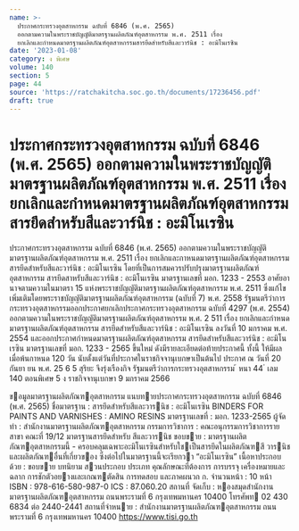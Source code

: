 ```yaml
---
name: >-
  ประกาศกระทรวงอุตสาหกรรม ฉบับที่ 6846 (พ.ศ. 2565)
  ออกตามความในพระราชบัญญัติมาตรฐานผลิตภัณฑ์อุตสาหกรรม พ.ศ. 2511 เรื่อง
  ยกเลิกและกำหนดมาตรฐานผลิตภัณฑ์อุตสาหกรรมสารยึดสำหรับสีและวาร์นิช : อะมิโนเรซิน
date: '2023-01-08'
category: ง พิเศษ
volume: 140
section: 5
page: 44
source: 'https://ratchakitcha.soc.go.th/documents/17236456.pdf'
draft: true
---
```


# ประกาศกระทรวงอุตสาหกรรม ฉบับที่ 6846 (พ.ศ. 2565) ออกตามความในพระราชบัญญัติมาตรฐานผลิตภัณฑ์อุตสาหกรรม พ.ศ. 2511 เรื่อง ยกเลิกและกำหนดมาตรฐานผลิตภัณฑ์อุตสาหกรรมสารยึดสำหรับสีและวาร์นิช : อะมิโนเรซิน

ประกาศกระทรวงอุตสาหกรรม ฉบับที่ 6846 (พ.ศ. 2565) ออกตามความในพระราชบัญญัติมาตรฐานผลิตภัณฑ์อุตสาหกรรม พ.ศ. 2511 เรื่อง ยกเลิกและกาหนดมาตรฐานผลิตภัณฑ์อุตสาหกรรม สารยึดสำหรับสีและวาร์นิช : อะมิโนเรซิน โดยที่เป็นการสมควรปรับปรุงมาตรฐานผลิตภัณฑ์อุตสาหกรรม สารยึดสาหรับสีและวาร์นิช : อะมิโนเรซิน มาตรฐานเลขที่ มอก. 1233 - 2553 อาศัยอานาจตามความในมาตรา 15 แห่งพระราชบัญญัติมาตรฐานผลิตภัณฑ์อุตสาหกรรม พ.ศ. 2511 ซึ่งแก้ไขเพิ่มเติมโดยพระราชบัญญัติมาตรฐานผลิตภัณฑ์อุตสาหกรรม (ฉบับที่ 7) พ.ศ. 2558 รัฐมนตรีว่าการกระทรวงอุตสาหกรรมออกประกาศยกเลิกประกาศกระทรวงอุตสาหกรรม ฉบับที่ 4297 (พ.ศ. 2554) ออกตามความในพระราชบัญญัติมาตรฐานผลิตภัณฑ์อุตสาหกรรม พ.ศ. 2 511 เรื่อง ยกเลิกและกำหนดมาตรฐานผลิตภัณฑ์อุตสาหกรรม สารยึดสำหรับสีและวาร์นิช : อะมิโนเรซิน ลงวันที่ 10 มกราคม พ.ศ. 2554 และออกประกาศกำหนดมาตรฐานผลิตภัณฑ์อุตสาหกรรม สารยึดสำหรับสีและวาร์นิช : อะมิโนเรซิน มาตรฐานเลขที่ มอก. 1233 - 2565 ขึ้นใหม่ ดังมีรายละเอียดต่อท้ายประกาศนี้ ทั้งนี้ ให้มีผลเมื่อพ้นกาหนด 120 วัน นับตั้งแต่วันที่ประกาศในราชกิจจานุเบกษาเป็นต้นไป ประกาศ ณ วันที่ 20 กันยา ยน พ.ศ. 25 6 5 สุริยะ จึงรุ่งเรืองกิจ รัฐมนตรีว่าการกระทรวงอุตสาหกรรม ้ หนา 44 ่ เลม 140 ตอนพิเศษ 5 ง ราชกิจจานุเบกษา 9 มกราคม 2566

ขอมูลมาตรฐานผลิตภัณฑอุตสาหกรรม แนบทายประกาศกระทรวงอุตสาหกรรม ฉบับที่ 6846 (พ.ศ. 2565) ชื่อมาตรฐาน : สารยึดสําหรับสีและวารนิช : อะมิโนเรซิน BINDERS FOR PAINTS AND VARNISHES : AMINO RESINS มาตรฐานเลขที่ : มอก. 1233-2565 ผู้จัดทํา : สํานักงานมาตรฐานผลิตภัณฑอุตสาหกรรม กรรมการวิชาการ : คณะอนุกรรมการวิชาการรายสาขา คณะที่ 19/12 มาตรฐานสารยึดสําหรับ สีและวารนิช ขอบขาย : มาตรฐานผลิตภัณฑอุตสาหกรรมนี้ - ครอบคลุมเฉพาะอะมิโนเรซินสําหรับใชเป็นสารยึดในผลิตภัณฑสี วารนิช และผลิตภัณฑอื่นที่เกี่ยวของ ซึ่งต่อไปในมาตรฐานนี้จะเรียกวา “อะมิโนเรซิน” เนื้อหาประกอบด้วย : ขอบขาย บทนิยาม สวนประกอบ ประเภท คุณลักษณะที่ต้องการ การบรรจุ เครื่องหมายและฉลาก การชักตัวอยางและเกณฑตัดสิน การทดสอบ และภาคผนวก ก. จํานวนหน้า : 10 หน้า ISBN : 978-616-580-987-0 ICS : 87.060.20 สถานที่ จัดเก็บ : หองสมุดสํานักงานมาตรฐานผลิตภัณฑอุตสาหกรรม ถนนพระรามที่ 6 กรุงเทพมหานคร 10400 โทรศัพท 02 430 6834 ต่อ 2440-2441 สถานที่จําหนาย : สํานักงานมาตรฐานผลิตภัณฑอุตสาหกรรม ถนนพระรามที่ 6 กรุงเทพมหานคร 10400 https://www.tisi.go.th
